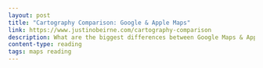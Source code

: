 ```yaml
---
layout: post
title: "Cartography Comparison: Google & Apple Maps"
link: https://www.justinobeirne.com/cartography-comparison
description: What are the biggest differences between Google Maps & Apple Maps? (2016)
content-type: reading
tags: maps reading
---
```

